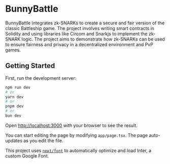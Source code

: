# BunnyBattle
BunnyBattle integrates zk-SNARKs to create a secure and fair version of the classic Battleship game. The project involves writing smart contracts in Solidity and using libraries like Circom and Snarkjs to implement the zk-SNARK logic. The project aims to demonstrate how zk-SNARKs can be used to ensure fairness and privacy in a decentralized environment and PvP games.


## Getting Started

First, run the development server:

```bash
npm run dev
# or
yarn dev
# or
pnpm dev
# or
bun dev
```

Open [http://localhost:3000](http://localhost:3000) with your browser to see the result.

You can start editing the page by modifying `app/page.tsx`. The page auto-updates as you edit the file.

This project uses [`next/font`](https://nextjs.org/docs/basic-features/font-optimization) to automatically optimize and load Inter, a custom Google Font.
